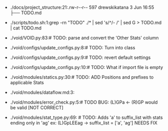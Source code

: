 - ./docs/project_structure:21:.rw-r--r--   597 drewskikatana  3 Jun 16:55 ├── TODO.md

- ./scripts/todo.sh:1:grep -rn "TODO" ./* | sed 's/^/- /' | sed G > TODO.md | cat TODO.md

- ./void/VOID.py:83:# TODO: parse and convert the 'Other Stats' column

- ./void/configs/update_configs.py:8:# TODO: Turn into class

- ./void/configs/update_configs.py:9:# TODO: revert default settings

- ./void/configs/update_configs.py:10:# TODO: What if import file is empty

- ./void/modules/statics.py:30:# TODO: ADD Positions and prefixes to applicable Stats

- ./void/modules/dataflow.md:3:<!-- TODO: Add Public/Private -->

- ./void/modules/error_check.py:5:# TODO BUG: (L)GPa <- (R)GP would be valid [NOT CORRECT] 

- ./void/modules/stat_type.py:69:    # TODO: Adds 'a' to suffix_list with stats ending only in 'ag' ex: (L)GpLEEag -> suffix_list = ['a', 'ag'] NEEDS FIX

